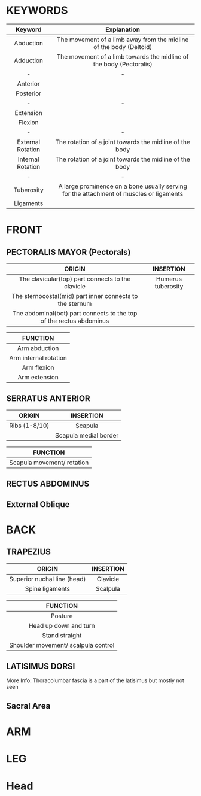 # KEYWORDS
|Keyword|Explanation
|:-:|:-:
|Abduction|The movement of a limb away from the midline of the body (Deltoid)
|Adduction|The movement of a limb towards the midline of the body (Pectoralis)
|-|-
|Anterior|
|Posterior|
|-|-
|Extension|
|Flexion|
|-|-
|External Rotation|The rotation of a joint towards the midline of the body
|Internal Rotation|The rotation of a joint towards the midline of the body
|-|- 
|Tuberosity|A large prominence on a bone usually serving for the attachment of muscles or ligaments
|Ligaments|

# FRONT

## PECTORALIS MAYOR (Pectorals)
|ORIGIN|INSERTION
|:-:|:-:
|The clavicular(top) part connects to the clavicle|Humerus tuberosity 
|The sternocostal(mid) part inner connects to the sternum
|The abdominal(bot) part connects to the top of the rectus abdominus

|FUNCTION
|:-:
|Arm abduction
|Arm internal rotation
|Arm flexion
|Arm extension


## SERRATUS ANTERIOR
|ORIGIN|INSERTION
|:-:|:-:
|Ribs (1-8/10)|Scapula
||Scapula medial border

|FUNCTION
|:-:
|Scapula movement/ rotation

## RECTUS ABDOMINUS

## External Oblique

# BACK

## TRAPEZIUS
|ORIGIN|INSERTION
|:-:|:-:
|Superior nuchal line (head)|Clavicle
|Spine ligaments|Scalpula|Scalpula

|FUNCTION
|:-:
|Posture
|Head up down and turn
|Stand straight
|Shoulder movement/ scalpula control

## LATISIMUS DORSI

More Info:
Thoracolumbar fascia is a part of the latisimus but mostly not seen

## Sacral Area

# ARM

# LEG

# Head